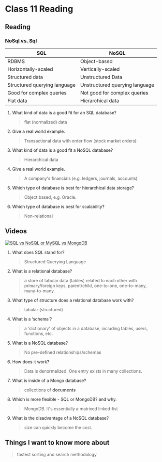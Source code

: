 # Class 11 Reading

## Reading

### [NoSql vs. Sql](https://www.thegeekstuff.com/2014/01/sql-vs-nosql-db/?utm_source=tuicool)

| **SQL**                      | **NoSQL**                      |
|------------------------------|--------------------------------|
| RDBMS                        | Object-based                   |
| Horizontally-scaled          | Vertically-scaled              |
| Structured data              | Unstructured Data              |
| Structured querying language | Unstructured querying language |
| Good for complex queries     | Not good for complex queries   |
| Flat data                    | Hierarchical data              |


1. What kind of data is a good fit for an SQL database?

    > flat (normalized) data

2. Give a real world example.

    > Transactional data with order flow (stock market orders)

3. What kind of data is a good fit a NoSQL database?

    > Hierarchical data

4. Give a real world example.

    > A company's financials (e.g. ledgers, journals, accounts)

5. Which type of database is best for hierarchical data storage?

    > Object based, e.g. Oracle.

6. Which type of database is best for scalability?

    > Non-relational

## Videos

[![SQL vs NoSQL or MySQL vs MongoDB](https://img.youtube.com/vi/ZS_kXvOeQ5Y/0.jpg)](https://www.youtube.com/watch?v=ZS_kXvOeQ5Y "SQL vs NoSQL or MySQL vs MongoDB")

1. What does SQL stand for?

    > Structured Querying Language

2. What is a relational database?

    > a store of tabular data (tables) related to each other with primary/foreign keys, parent/child, one-to-one, one-to-many, many-to-many.

3. What type of structure does a relational database work with?

    > tabular (structured)
    
4. What is a ‘schema’?

    > a 'dictionary' of objects in a database, including tables, users, functions, etc.
    
5. What is a NoSQL database?

    > No pre-defined relationships/schemas
    
6. How does it work?

    > Data is denormalized. One entry exists in many collections.
    
7. What is inside of a Mongo database?

    > collections of **documents**
    
8. Which is more flexible - SQL or MongoDB? and why.

    > MongoDB. It's essentially a matrixed linked-list
    
9. What is the disadvantage of a NoSQL database?

    > size can quickly become the cost.
    
## Things I want to know more about

> fastest sorting and search methodology

